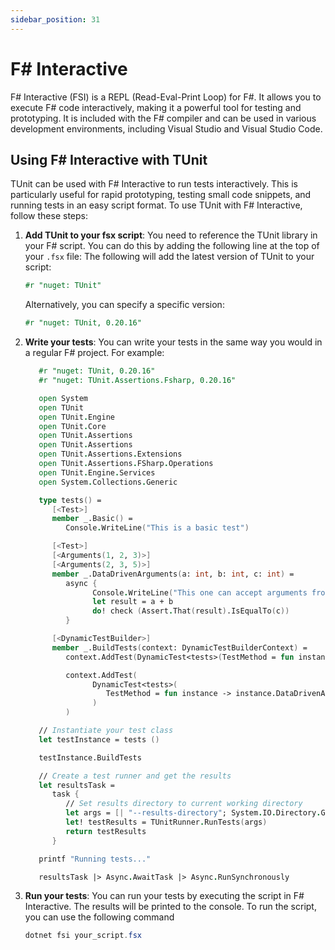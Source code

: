 ```yaml
---
sidebar_position: 31
---
```


# F# Interactive

F# Interactive (FSI) is a REPL (Read-Eval-Print Loop) for F#. It allows you to execute F# code interactively, making it a powerful tool for testing and prototyping.
It is included with the F# compiler and can be used in various development environments, including Visual Studio and Visual Studio Code.

## Using F# Interactive with TUnit

TUnit can be used with F# Interactive to run tests interactively. This is particularly useful for rapid prototyping, testing small code snippets, and running tests in an easy script
format. To use TUnit with F# Interactive, follow these steps:

1. **Add TUnit to your fsx script**: You need to reference the TUnit library in your F# script. You can do this by adding the following line at the top of your `.fsx` file:
   The following will add the latest version of TUnit to your script:

   ```fsharp
   #r "nuget: TUnit"
   ```

   Alternatively, you can specify a specific version:

   ```fsharp
   #r "nuget: TUnit, 0.20.16"
   ```

2. **Write your tests**: You can write your tests in the same way you would in a regular F# project. For example:

   ```fsharp
      #r "nuget: TUnit, 0.20.16"
      #r "nuget: TUnit.Assertions.Fsharp, 0.20.16"

      open System
      open TUnit
      open TUnit.Engine
      open TUnit.Core
      open TUnit.Assertions
      open TUnit.Assertions
      open TUnit.Assertions.Extensions
      open TUnit.Assertions.FSharp.Operations
      open TUnit.Engine.Services
      open System.Collections.Generic

      type tests() =
         [<Test>]
         member _.Basic() =
            Console.WriteLine("This is a basic test")

         [<Test>]
         [<Arguments(1, 2, 3)>]
         [<Arguments(2, 3, 5)>]
         member _.DataDrivenArguments(a: int, b: int, c: int) =
            async {
                  Console.WriteLine("This one can accept arguments from an attribute")
                  let result = a + b
                  do! check (Assert.That(result).IsEqualTo(c))
            }

         [<DynamicTestBuilder>]
         member _.BuildTests(context: DynamicTestBuilderContext) =
            context.AddTest(DynamicTest<tests>(TestMethod = fun instance -> instance.Basic()))

            context.AddTest(
                  DynamicTest<tests>(
                     TestMethod = fun instance -> instance.DataDrivenArguments(1, 2, 3) |> Async.RunSynchronously
                  )
            )

      // Instantiate your test class
      let testInstance = tests ()

      testInstance.BuildTests

      // Create a test runner and get the results
      let resultsTask =
         task {
            // Set results directory to current working directory
            let args = [| "--results-directory"; System.IO.Directory.GetCurrentDirectory() |]
            let! testResults = TUnitRunner.RunTests(args)
            return testResults
         }

      printf "Running tests..."

      resultsTask |> Async.AwaitTask |> Async.RunSynchronously
   ```

3. **Run your tests**: You can run your tests by executing the script in F# Interactive. The results will be printed to the console.
   To run the script, you can use the following command

   ```powershell
   dotnet fsi your_script.fsx
   ```

